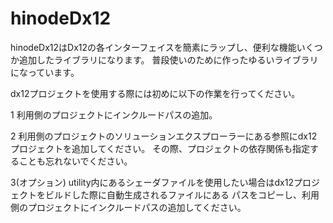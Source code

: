 # hinodeDx12
hinodeDx12はDx12の各インターフェイスを簡素にラップし、便利な機能いくつか追加したライブラリになります。
普段使いのために作ったゆるいライブラリになっています。

dx12プロジェクトを使用する際には初めに以下の作業を行ってください。

1 利用側のプロジェクトにインクルードパスの追加。

2 利用側のプロジェクトのソリューションエクスプローラーにある参照にdx12プロジェクトを追加してください。
その際、プロジェクトの依存関係も指定することも忘れないでください。

3(オプション) utility内にあるシェーダファイルを使用したい場合はdx12プロジェクトをビルドした際に自動生成されるファイルにある
パスをコピーし、利用側のプロジェクトにインクルードパスの追加してください。
